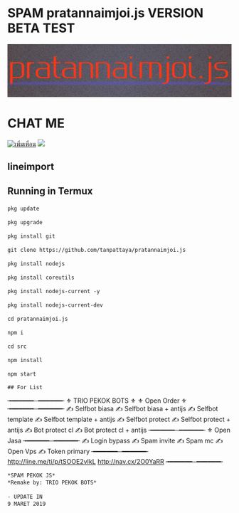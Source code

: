# SPAM pratannaimjoi.js VERSION BETA TEST
[![TrioPekokBots](/IMG_20190912_020132.jpg)]( )

# CHAT ME
<a href="http://nav.cx/2O0YaRR"><img src=
"https://scdn.line-apps.com/n/line_add_friends/btn/th.png" alt="เพิ่มเพื่อน" height="36" border="0"></a>
<img src="https://qr-official.line.me/sid/M/559mlhga.png">
##   lineimport
<div class="line-it-button" data-lang="th" data-type="share-b" data-ver="3" 
data-url="https://api.line.me/v2/bot/message/reply" data-color="default" 
data-size="small" data-count="true" style="display: none;"></div>
 <script src="https://d.line-scdn.net/r/web/social-plugin/js/thirdparty/loader.min.js" 
async="async" defer="defer"></script>
<div class="line-it-button" data-lang="th" data-type="friend" data-lineid="@ 559mlhga" 
data-count="true" data-home="true" style="display: none;"></div>
 <script src="https://d.line-scdn.net/r/web/social-plugin/js/thirdparty/loader.min.js" 
async="async" defer="defer"></script>
<div class="line-it-button" data-lang="th" data-type="like" 
data-url="https://api.line.me/v2/bot/message/reply" 
data-share="true" style="display: none;"></div>
 <script src="https://d.line-scdn.net/r/web/social-plugin/js/thirdparty/loader.min.js" 
async="async" defer="defer"></script>

## Running in Termux

 `pkg update`

 `pkg upgrade`

 `pkg install git`

 `git clone https://github.com/tanpattaya/pratannaimjoi.js`

 `pkg install nodejs`

 `pkg install coreutils`

 `pkg install nodejs-current -y`

 `pkg install nodejs-current-dev`

 `cd pratannaimjoi.js`

 `npm i`

 `cd src`

 `npm install`

 `npm start`

```
## For List
```
╼━━━━━━─━━━━━━╾
⚜ TRIO PEKOK BOTS ⚜
⚜ Open Order ⚜
╼━━━━━━─━━━━━━╾
✍ Selfbot biasa
✍ Selfbot biasa + antijs
✍ Selfbot template
✍ Selfbot template + antijs
✍ Selfbot protect
✍ Selfbot protect + antijs
✍ Bot protect cl
✍ Bot protect cl + antijs
╼━━━━━━─━━━━━━╾
⚜ Open Jasa
╼━━━━━━─━━━━━━╾
✍ Login bypass
✍ Spam invite
✍ Spam mc
✍ Open Vps 
✍ Token primary 
╼━━━━━━─━━━━━━╾
http://line.me/ti/p/tSOOE2vIkL
http://nav.cx/2O0YaRR
╼━━━━━━─━━━━━━╾

```
*SPAM PEKOK JS*
*Remake by: TRIO PEKOK BOTS*

- UPDATE IN
9 MARET 2019
